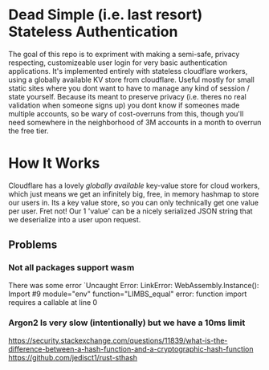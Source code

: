 # Dead Simple (i.e. last resort) Stateless Authentication
The goal of this repo is to expriment with making a semi-safe, privacy respecting, customizeable user login for 
very basic authentication applications. It's implemented entirely with stateless cloudflare workers, using a
globally available KV store from cloudflare. Useful mostly for small static sites where you dont
want to have to manage any kind of session / state yourself. Because its meant to preserve privacy
(i.e. theres no real validation when someone signs up) you dont know if someones made multiple
accounts, so be wary of cost-overruns from this, though you'll need somewhere in the neighborhood of 
3M accounts in a month to overrun the free tier.

# How It Works
Cloudflare has a lovely *globally available*  key-value store for cloud workers, which just means
we get an infinitely big, free, in memory hashmap to store our users in. Its a key value store, so you
can only technically get one value per user. Fret not! Our 1 'value' can be a nicely serialized JSON
string that we deserialize into a user upon request.

## Problems
### Not all packages support wasm
There was some error `Uncaught Error: LinkError: WebAssembly.Instance(): Import #9 module="env" function="LIMBS_equal" error: function import requires a callable at line 0

### Argon2 Is very slow (intentionally) but we have a 10ms limit
https://security.stackexchange.com/questions/11839/what-is-the-difference-between-a-hash-function-and-a-cryptographic-hash-function
https://github.com/jedisct1/rust-sthash
